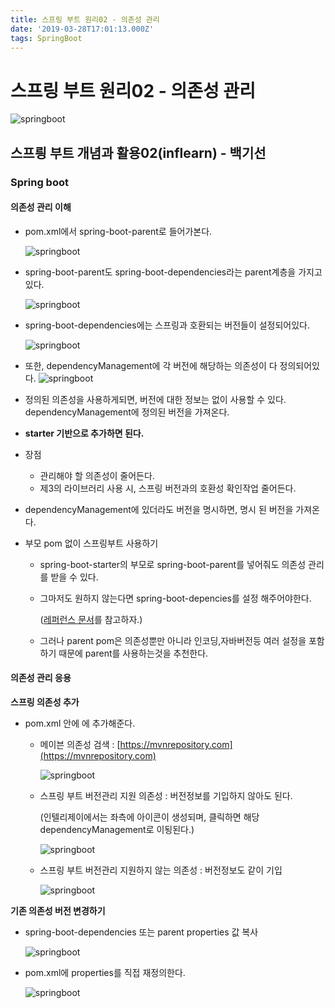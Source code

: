 ```yaml
---
title: 스프링 부트 원리02 - 의존성 관리
date: '2019-03-28T17:01:13.000Z'
tags: SpringBoot
---
```


# 스프링 부트 원리02 - 의존성 관리

![springboot](../../.gitbook/assets/springboot_logo.png)

## 스프릥 부트 개념과 활용02\(inflearn\) - 백기선

### Spring boot

#### 의존성 관리 이해

* pom.xml에서 spring-boot-parent로 들어가본다.

  ![springboot](../../.gitbook/assets/springboot02-1.png)

* spring-boot-parent도 spring-boot-dependencies라는 parent계층을 가지고 있다.

  ![springboot](../../.gitbook/assets/springboot02-2.png)

* spring-boot-dependencies에는 스프링과 호환되는 버전들이 설정되어있다.

  ![springboot](../../.gitbook/assets/springboot02-3.png)

* 또한, dependencyManagement에 각 버전에 해당하는 의존성이 다 정의되어있다. ![springboot](../../.gitbook/assets/springboot02-4.png)
* 정의된 의존성을 사용하게되면, 버전에 대한 정보는 없이 사용할 수 있다. dependencyManagement에 정의된 버전을 가져온다.
* **starter 기반으로 추가하면 된다.**
* 장점
  * 관리해야 할 의존성이 줄어든다.
  * 제3의 라이브러리 사용 시, 스프링 버전과의 호환성 확인작업 줄어든다.
* dependencyManagement에 있더라도 버전을 명시하면, 명시 된 버전을 가져온다.
* 부모 pom 없이 스프링부트 사용하기
  * spring-boot-starter의 부모로 spring-boot-parent를 넣어줘도 의존성 관리를 받을 수 있다.
  * 그마저도 원하지 않는다면 spring-boot-depencies를 설정 해주어야한다.

    \([레퍼런스 문서](https://github.com/Hanope/spring-boot-reference-KR/blob/6329f8a9d1fa4053b5370eb3112e3e2f0119ffe1/part3.adoc)를 참고하자.\)

  * 그러나 parent pom은 의존성뿐만 아니라 인코딩,자바버전등 여러 설정을 포함하기 때문에 parent를 사용하는것을 추천한다.

#### 의존성 관리 응용

**스프링 의존성 추가**

* pom.xml 안에 에 추가해준다.
  * 메이븐 의존성 검색 : [https://mvnrepository.com](https://mvnrepository.com)

    ![springboot](../../.gitbook/assets/springboot02-6.png)

  * 스프링 부트 버전관리 지원 의존성 : 버전정보를 기입하지 않아도 된다.

    \(인텔리제이에서는 좌측에 아이콘이 생성되며, 클릭하면 해당 dependencyManagement로 이됭된다.\)

    ![springboot](../../.gitbook/assets/springboot02-5.png)

  * 스프링 부트 버전관리 지원하지 않는 의존성 : 버전정보도 같이 기입

    ![springboot](../../.gitbook/assets/springboot02-7.png)

**기존 의존성 버전 변경하기**

* spring-boot-dependencies 또는 parent properties 값 복사

  ![springboot](../../.gitbook/assets/springboot02-8.png)

* pom.xml에 properties를 직접 재정의한다.

  ![springboot](../../.gitbook/assets/springboot02-9.png)

